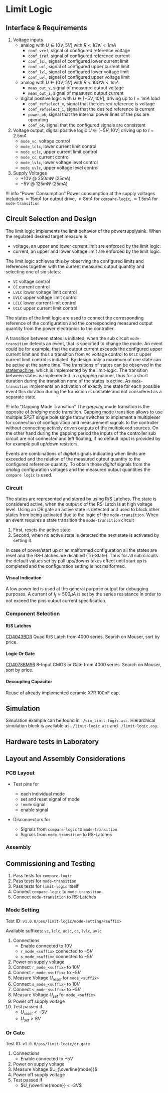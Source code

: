 # Limit Logic

## Interface & Requirements

1. Voltage inputs
    - analog with $U \in [0V, 5V]$ with $R < 1 \Omega \forall I < 1mA$
        - `conf_vref`, signal of configured reference voltage
        - `conf_iref`, signal of configured reference current
        - `conf_lcl`, signal of configured lower current limit
        - `conf_ucl`, signal of configured upper current limit
        - `conf_lvl`, signal of configured lower voltage limit
        - `conf_uvl`, signal of configured upper voltage limit
    - analog with $U \in [0V, 5V]$ with $R < 10 \Omega \forall I < 1mA$
        - `meas_out_v`, signal of measured output voltage
        - `meas_out_i`, signal of measured output current
    - digital positive logic with $U \in [-5V, 10V]$, driving up to $I = 1 mA$
    load
        - `conf_refselect_v`, signal that the desired reference is voltage
        - `conf_refselect_i`, signal that the desired reference is current
        - `power_ok`, signal that the internal power lines of the pss are
        operating
        - `conf_ok`, signal that the configured signals are consistent
2. Voltage output, digital positive logic $U \in [-5V, 10V]$ driving up to $I =
   2.5mA$
    - `mode_vc`, voltage control
    - `mode_lclc`, lower current limit control
    - `mode_uclc`, upper current limit control
    - `mode_cc`, current control
    - `mode_lvlc`, lower voltage level control
    - `mode_uvlc`, upper voltage level control
3. Supply Voltages
    - $+10V$ @ $250mW$ ($25mA$)
    - $-5V$ @ $125mW$ ($25mA$)

!!! info "Power Consumption"
    Power consumption at the supply voltages includes $\approx 15mA$ for output
    drive, $\approx 8mA$ for `compare-logic`, $\approx 1.5mA$ for
    `mode-transition`

## Circuit Selection and Design

The limit logic implements the limit behavior of the powersupplysink. When the
regulated desired target measure is

- voltage, an upper and lower current limit are enforced by the limit logic.
- current, an upper and lower voltage limit are enforced by the limit logic.

The limit logic achieves this by observing the configured limits and references
together with the current measured output quantity and selecting one of six
states:

- `VC` voltage control
- `CC` current control
- `LVLC` lower voltage limit control
- `UVLC` upper voltage limit control
- `LCLC` lower current limit control
- `UCLC` upper current limit control

The states of the limit logic are used to connect the corresponding reference
of the configuration and the corresponding measured output quantity from the
power electronics to the controller.

A transition between states is initiated, when the sub circuit `mode-transition`
detects an event, that is specified to change the mode. An event could be for
example, that the output current exceeds the configured upper current limit and
thus a transition from `VC` voltage control to `UCLC` upper current limit
control is initiated. By design only a maximum of one state can be active at
the same time. The transitions of states can be observed in the
[statemachine](./mode-transition/statemachine.md), which is implemented by the
limit-logic. The transition between states is implemented in a _gapping_
manner, thus for a short duration during the transition none of the states is
active. As `mode-transition` implements an activation of exactly one state for
each possible event this duration during the transition is unstable and not
considered as a separate state.

!!! info "Gapping Mode Transition"
    The _gapping_ mode transition is the opposite of _bridging_ mode transition.
    Gapping mode transition allows to use multiple _SPST_ single pole single
    throw switches to implement a multiplexer for connection of configuration
    and measurement signals to the controller without connecting actively driven
    outputs of the multiplexed sources.
    On the other hand during the gapping period the inputs of the controller sub
    circuit are not connected and left floating, if no default input is provided
    by for example pull up/down resistors.

Events are combinations of _digital_ signals indicating when limits are
exceeded and the relation of the measured output quantity to the configured
reference quantity. To obtain those _digital_ signals from the _analog_
configuration voltages and the measured output quantities the `compare logic`
is used.

### Circuit

The states are represented and stored by using R/S Latches. The state is
considered active, when the output `Q` of the RS-Latch is at high voltage
level. Using an OR gate an active state is detected and used to block other
states from being activated due to the logic of the `mode-transition`.
When an event requires a state transition the `mode-transition` circuit

1. First, resets the active state
2. Second, when no active state is detected the next state is activated by
   setting it.

In case of power/start up or an malformed configuration all the states are
reset and the RS-Latches are disabled (Tri-State).
Thus for all sub circuits the default values set by pull ups/downs takes effect
until start up is completed and the configuration setting is not malformed.

#### Visual Indication

A low power led is used at the general purpose output for debugging purposes. A
current of $I_f \approx 500 \mu A$ is set by the series resistance in order to
not exceed the pins output current specification.

### Component Selection

#### R/S Latches

[CD4043BDR] Quad R/S Latch from 4000 series. Search on Mouser, sort by price.

[CD4043BDR]: https://mou.sr/40mZDFB

#### Logic Or Gate

[CD4078BM96] 8-Input CMOS or Gate from 4000 series. Search on Mouser, sort by
price.

[CD4078BM96]: https://www.ti.com/lit/ds/symlink/cd4078b.pdf

#### Decoupling Capacitor

Reuse of already implemented ceramic X7R 100nF cap.

## Simulation

Simulation example can be found in `./sim_limit-logic.asc`.
Hierarchical simulation block is available as `./limit-logic.asc` and
`./limit-logic.asy`.

## Hardware tests in Laboratory

## Layout and Assembly Considerations

### PCB Layout

- Test pins for
    - each individual mode
    - set and reset signal of mode
    - `!mode` signal
    - enable signal

- Disconnectors for
    - Signals from `compare-logic` to `mode-transition`
    - Signals from `mode-transition` to RS-Latches

### Assembly

## Commissioning and Testing

1. Pass tests for `compare-logic`
2. Pass tests for `mode-transition`
3. Pass tests for `limit-logic` itself
4. Connect `compare-logic` to `mode-transition`
5. Connect `mode-transition` to RS-Latches

### Mode Setting

Test ID: `v1.0.0/pss/limit-logic/mode-setting/<suffix>`

Available suffixes: `vc`, `lclc`, `uclc`, `cc`, `lvlc`, `uvlc`

1. Connections
    - Enable connected to $10V$
    - `r_mode_<suffix>` connected to $-5V$
    - `s_mode_<suffix>` connected to $-5V$
2. Power on supply voltage
3. Connect `r_mode_<suffix>` to $10V$
4. Connect `r_mode_<suffix>` to $-5V$
5. Measure Voltage $U_{reset}$ for `mode_<suffix>`
6. Connect `s_mode_<suffix>` to $10V$
7. Connect `s_mode_<suffix>` to $-5V$
8. Measure Voltage $U_{set}$ for `mode_<suffix>`
9. Power off supply voltage
10. Test passed if
    - $U_{reset} < -3V$
    - $U_{set} > 8V$

### Or Gate

Test ID: `v1.0.0/pss/limit-logic/or-gate`

1. Connections
    - Enable connected to $-5V$
2. Power on supply voltage
3. Measure Voltage $U_{\overline{mode}}$
4. Power off supply voltage
5. Test passed if
    - $U_{\overline{mode}} < -3V$
